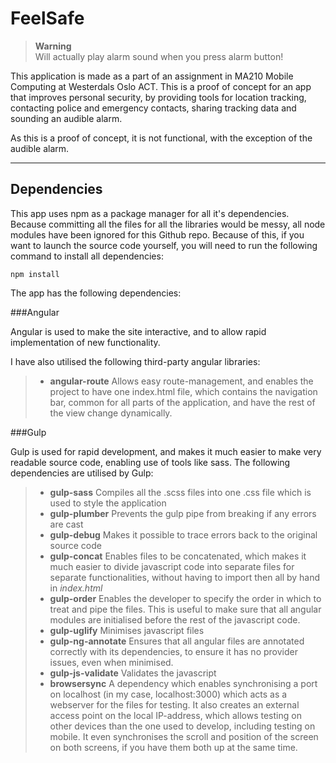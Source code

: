 
FeelSafe
=======
> **Warning**  
> Will actually play alarm sound when you press alarm button!

This application is made as a part of an assignment in MA210 Mobile Computing at Westerdals Oslo ACT. This is a proof of concept for an app that improves personal security, by providing tools for location tracking, contacting police and emergency contacts, sharing tracking data and sounding an audible alarm. 

As this is a proof of concept, it is not functional, with the exception of the audible alarm. 

---

Dependencies 
-----------------
This app uses npm as a package manager for all it's dependencies. Because committing all the files for all the libraries would be messy, all node modules have been ignored for this Github repo. Because of this, if you want to launch the source code yourself, you will need to run the following command to install all dependencies: 

    npm install 
    
The app has the following dependencies: 

###Angular

Angular is used to make the site interactive, and to allow rapid implementation of new functionality. 

I have also utilised the following third-party angular libraries: 
> - **angular-route**
> Allows easy route-management, and enables the project to have one index.html file, which contains the navigation bar, common for all parts of the application, and have the rest of the view change dynamically. 

###Gulp

Gulp is used for rapid development, and makes it much easier to make very readable source code, enabling use of tools like sass. The following dependencies are utilised by Gulp: 

> - **gulp-sass**
> Compiles all the .scss files into one .css file which is used to style the application
> - **gulp-plumber**
> Prevents the gulp pipe from breaking if any errors are cast
> - **gulp-debug**
> Makes it possible to trace errors back to the original source code
> - **gulp-concat**
> Enables files to be concatenated, which makes it much easier to divide javascript code into separate files for separate functionalities, without having to import then all by hand in *index.html*
> - **gulp-order**
> Enables the developer to specify the order in which to treat and pipe the files. This is useful to make sure that all angular modules are initialised before the rest of the javascript code. 
> - **gulp-uglify**
>  Minimises javascript files
> - **gulp-ng-annotate**
> Ensures that all angular files are annotated correctly with its dependencies, to ensure it has no provider issues, even when minimised. 
> - **gulp-js-validate**
> Validates the javascript 
> - **browsersync**
> A dependency which enables synchronising a port on localhost (in my case, localhost:3000) which acts as a webserver for the files for testing. It also creates an external access point on the local IP-address, which allows testing on other devices than the one used to develop, including testing on mobile. It even synchronises the scroll and position of the screen on both screens, if you have them both up at the same time. 